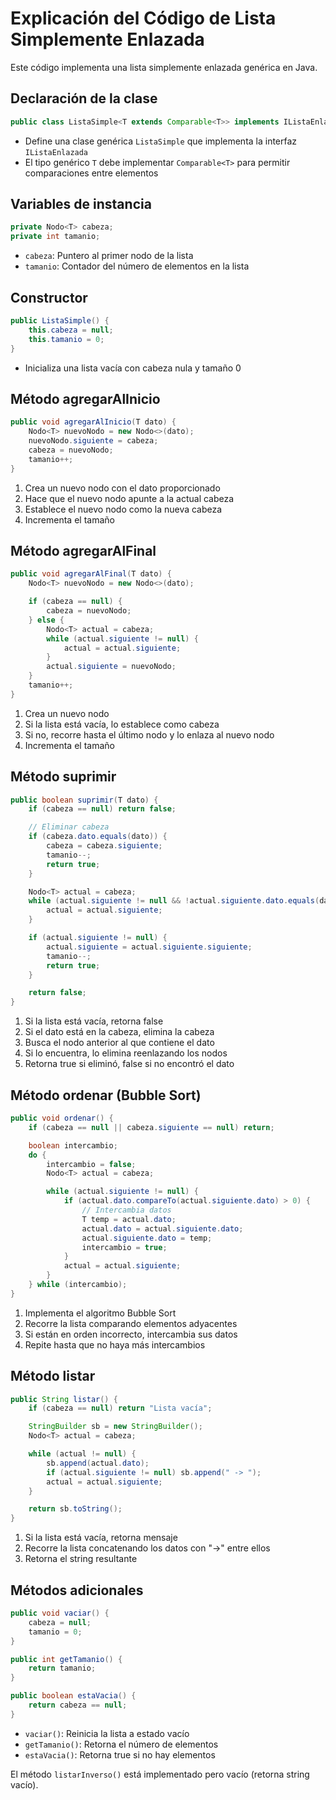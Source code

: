 # Explicación del Código de Lista Simplemente Enlazada

Este código implementa una lista simplemente enlazada genérica en Java.

## Declaración de la clase
```java
public class ListaSimple<T extends Comparable<T>> implements IListaEnlazada<T> {
```
- Define una clase genérica `ListaSimple` que implementa la interfaz `IListaEnlazada`
- El tipo genérico `T` debe implementar `Comparable<T>` para permitir comparaciones entre elementos

## Variables de instancia
```java
private Nodo<T> cabeza;
private int tamanio;
```
- `cabeza`: Puntero al primer nodo de la lista
- `tamanio`: Contador del número de elementos en la lista

## Constructor
```java
public ListaSimple() {
    this.cabeza = null;
    this.tamanio = 0;
}
```
- Inicializa una lista vacía con cabeza nula y tamaño 0

## Método agregarAlInicio
```java
public void agregarAlInicio(T dato) {
    Nodo<T> nuevoNodo = new Nodo<>(dato);
    nuevoNodo.siguiente = cabeza;
    cabeza = nuevoNodo;
    tamanio++;
}
```
1. Crea un nuevo nodo con el dato proporcionado
2. Hace que el nuevo nodo apunte a la actual cabeza
3. Establece el nuevo nodo como la nueva cabeza
4. Incrementa el tamaño

## Método agregarAlFinal
```java
public void agregarAlFinal(T dato) {
    Nodo<T> nuevoNodo = new Nodo<>(dato);

    if (cabeza == null) {
        cabeza = nuevoNodo;
    } else {
        Nodo<T> actual = cabeza;
        while (actual.siguiente != null) {
            actual = actual.siguiente;
        }
        actual.siguiente = nuevoNodo;
    }
    tamanio++;
}
```
1. Crea un nuevo nodo
2. Si la lista está vacía, lo establece como cabeza
3. Si no, recorre hasta el último nodo y lo enlaza al nuevo nodo
4. Incrementa el tamaño

## Método suprimir
```java
public boolean suprimir(T dato) {
    if (cabeza == null) return false;

    // Eliminar cabeza
    if (cabeza.dato.equals(dato)) {
        cabeza = cabeza.siguiente;
        tamanio--;
        return true;
    }

    Nodo<T> actual = cabeza;
    while (actual.siguiente != null && !actual.siguiente.dato.equals(dato)) {
        actual = actual.siguiente;
    }

    if (actual.siguiente != null) {
        actual.siguiente = actual.siguiente.siguiente;
        tamanio--;
        return true;
    }

    return false;
}
```
1. Si la lista está vacía, retorna false
2. Si el dato está en la cabeza, elimina la cabeza
3. Busca el nodo anterior al que contiene el dato
4. Si lo encuentra, lo elimina reenlazando los nodos
5. Retorna true si eliminó, false si no encontró el dato

## Método ordenar (Bubble Sort)
```java
public void ordenar() {
    if (cabeza == null || cabeza.siguiente == null) return;

    boolean intercambio;
    do {
        intercambio = false;
        Nodo<T> actual = cabeza;

        while (actual.siguiente != null) {
            if (actual.dato.compareTo(actual.siguiente.dato) > 0) {
                // Intercambia datos
                T temp = actual.dato;
                actual.dato = actual.siguiente.dato;
                actual.siguiente.dato = temp;
                intercambio = true;
            }
            actual = actual.siguiente;
        }
    } while (intercambio);
}
```
1. Implementa el algoritmo Bubble Sort
2. Recorre la lista comparando elementos adyacentes
3. Si están en orden incorrecto, intercambia sus datos
4. Repite hasta que no haya más intercambios

## Método listar
```java
public String listar() {
    if (cabeza == null) return "Lista vacía";

    StringBuilder sb = new StringBuilder();
    Nodo<T> actual = cabeza;

    while (actual != null) {
        sb.append(actual.dato);
        if (actual.siguiente != null) sb.append(" -> ");
        actual = actual.siguiente;
    }

    return sb.toString();
}
```
1. Si la lista está vacía, retorna mensaje
2. Recorre la lista concatenando los datos con "->" entre ellos
3. Retorna el string resultante

## Métodos adicionales
```java
public void vaciar() {
    cabeza = null;
    tamanio = 0;
}

public int getTamanio() {
    return tamanio;
}

public boolean estaVacia() {
    return cabeza == null;
}
```
- `vaciar()`: Reinicia la lista a estado vacío
- `getTamanio()`: Retorna el número de elementos
- `estaVacia()`: Retorna true si no hay elementos

El método `listarInverso()` está implementado pero vacío (retorna string vacío).